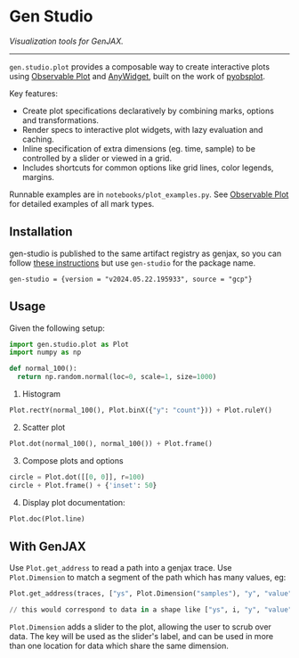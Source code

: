 # Gen Studio 
_Visualization tools for GenJAX._

-----

`gen.studio.plot` provides a composable way to create interactive plots using [Observable Plot](https://observablehq.com/plot/)
and [AnyWidget](https://github.com/manzt/anywidget), built on the work of [pyobsplot](https://github.com/juba/pyobsplot).

Key features:

- Create plot specifications declaratively by combining marks, options and transformations.
- Render specs to interactive plot widgets, with lazy evaluation and caching.
- Inline specification of extra dimensions (eg. time, sample) to be controlled by a slider or viewed in a grid.
- Includes shortcuts for common options like grid lines, color legends, margins.

Runnable examples are in `notebooks/plot_examples.py`. See [Observable Plot](https://observablehq.com/plot/) for detailed examples of all mark types.

## Installation 

gen-studio is published to the same artifact registry as genjax, so you can follow [these instructions](https://github.com/probcomp/genjax?tab=readme-ov-file#quickstart) but use `gen-studio` for the package name.

```
gen-studio = {version = "v2024.05.22.195933", source = "gcp"}
```


## Usage


Given the following setup:

```python 
import gen.studio.plot as Plot
import numpy as np

def normal_100():
  return np.random.normal(loc=0, scale=1, size=1000)
```

1. Histogram

```python 
Plot.rectY(normal_100(), Plot.binX({"y": "count"})) + Plot.ruleY()
```

2. Scatter plot 

```python
Plot.dot(normal_100(), normal_100()) + Plot.frame()
```

3. Compose plots and options

```python 
circle = Plot.dot([[0, 0]], r=100)
circle + Plot.frame() + {'inset': 50}
```

4. Display plot documentation:

```python 
Plot.doc(Plot.line)
```

## With GenJAX

Use `Plot.get_address` to read a path into a genjax trace. Use `Plot.Dimension` to match a segment of the path which has many values, eg:

```python
Plot.get_address(traces, ["ys", Plot.Dimension("samples"), "y", "value"])

// this would correspond to data in a shape like ["ys", i, "y", "value"]
```

`Plot.Dimension` adds a slider to the plot, allowing the user to scrub over data. The key will be used as the slider's
label, and can be used in more than one location for data which share the same dimension.